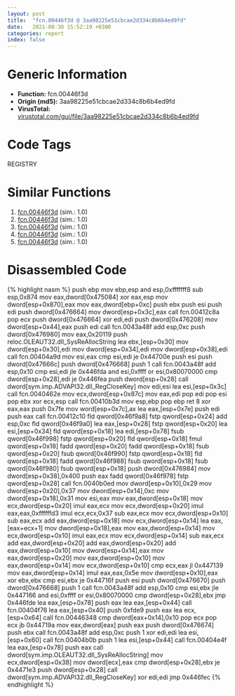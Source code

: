 ```yaml
---
layout: post
title:  "fcn.00446f3d @ 3aa98225e51cbcae2d334c8b6b4ed9fd"
date:   2021-08-30 15:52:19 +0300
categories: report
index: false
---
```


# Generic Information
- **Function:** fcn.00446f3d
- **Origin (md5):** 3aa98225e51cbcae2d334c8b6b4ed9fd
- **VirusTotal:** [virustotal.com/gui/file/3aa98225e51cbcae2d334c8b6b4ed9fd][virustotal_ref]

# Code Tags
<span class="tag" id="REGISTRY">REGISTRY</span>


# Similar Functions

1. [fcn.00446f3d][similar_1_ref] (sim.: 1.0)
2. [fcn.00446f3d][similar_2_ref] (sim.: 1.0)
3. [fcn.00446f3d][similar_3_ref] (sim.: 1.0)
4. [fcn.00446f3d][similar_4_ref] (sim.: 1.0)
5. [fcn.00446f3d][similar_5_ref] (sim.: 1.0)


# Disassembled Code

{% highlight nasm %}
push ebp
mov ebp,esp
and esp,0xfffffff8
sub esp,0x874
mov eax,dword[0x475084]
xor eax,esp
mov dword[esp+0x870],eax
mov eax,dword[ebp+0xc]
push ebx
push esi
push edi
push dword[0x476664]
mov dword[esp+0x3c],eax
call fcn.00412c8a
pop ecx
push dword[0x476664]
xor edi,edi
push dword[0x476208]
mov dword[esp+0x44],eax
push edi
call fcn.0043a48f
add esp,0xc
push dword[0x476980]
mov eax,0x20119
push reloc.OLEAUT32.dll_SysReAllocString
lea ebx,[esp+0x30]
mov dword[esp+0x30],edi
mov dword[esp+0x34],edi
mov dword[esp+0x38],edi
call fcn.00404a9d
mov esi,eax
cmp esi,edi
je 0x44700e
push esi
push dword[0x47666c]
push dword[0x476668]
push 1
call fcn.0043a48f
add esp,0x10
cmp esi,edi
jle 0x446fda
and esi,0xffff
or esi,0x80070000
cmp dword[esp+0x28],edi
je 0x446fea
push dword[esp+0x28]
call dword[sym.imp.ADVAPI32.dll_RegCloseKey]
mov edi,esi
lea esi,[esp+0x3c]
call fcn.0040462e
mov ecx,dword[esp+0x87c]
mov eax,edi
pop edi
pop esi
pop ebx
xor ecx,esp
call fcn.00410b3d
mov esp,ebp
pop ebp
ret 8
xor eax,eax
push 0x7fe
mov word[esp+0x7c],ax
lea eax,[esp+0x7e]
push edi
push eax
call fcn.00412c10
fld qword[0x46f9a8]
fstp qword[esp+0x24]
add esp,0xc
fld qword[0x46f9a0]
lea eax,[esp+0x28]
fstp qword[esp+0x20]
lea esi,[esp+0x34]
fld qword[esp+0x18]
lea edi,[esp+0x78]
fsub qword[0x46f998]
fstp qword[esp+0x20]
fld qword[esp+0x18]
fmul qword[esp+0x18]
fadd qword[esp+0x20]
fadd qword[esp+0x18]
fsub qword[esp+0x20]
fsub qword[0x46f990]
fstp qword[esp+0x18]
fld qword[esp+0x18]
fadd qword[0x46f988]
fsub qword[esp+0x18]
fsub qword[0x46f980]
fsub qword[esp+0x18]
push dword[0x476984]
mov dword[esp+0x38],0x400
push eax
fadd qword[0x46f978]
fstp qword[esp+0x28]
call fcn.0040b0ed
mov dword[esp+0x10],0x29
mov dword[esp+0x20],0x37
mov dword[esp+0x14],0xc
mov dword[esp+0x18],0x31
mov esi,eax
mov eax,dword[esp+0x18]
mov ecx,dword[esp+0x20]
imul eax,ecx
mov ecx,dword[esp+0x20]
imul eax,eax,0xffffffd3
imul ecx,ecx,0x37
sub eax,ecx
mov ecx,dword[esp+0x10]
sub eax,ecx
add eax,dword[esp+0x18]
mov ecx,dword[esp+0x14]
lea eax,[eax+ecx+1]
mov dword[esp+0x18],eax
mov eax,dword[esp+0x14]
mov ecx,dword[esp+0x10]
imul eax,ecx
mov ecx,dword[esp+0x14]
sub eax,ecx
add eax,dword[esp+0x20]
add eax,dword[esp+0x20]
add eax,dword[esp+0x10]
mov dword[esp+0x14],eax
mov eax,dword[esp+0x20]
mov eax,dword[esp+0x10]
mov eax,dword[esp+0x14]
mov ecx,dword[esp+0x10]
cmp ecx,eax
jl 0x447139
mov eax,dword[esp+0x14]
imul eax,eax,0x5e
mov dword[esp+0x10],eax
xor ebx,ebx
cmp esi,ebx
je 0x44716f
push esi
push dword[0x476670]
push dword[0x476668]
push 1
call fcn.0043a48f
add esp,0x10
cmp esi,ebx
jle 0x447166
and esi,0xffff
or esi,0x80070000
cmp dword[esp+0x28],ebx
jmp 0x446fde
lea eax,[esp+0x78]
push eax
lea eax,[esp+0x44]
call fcn.00404f76
lea eax,[esp+0x40]
push 0xfde9
push eax
lea ecx,[esp+0x64]
call fcn.00446348
cmp dword[eax+0x14],0x10
pop ecx
pop ecx
jb 0x44719a
mov eax,dword[eax]
push eax
push dword[0x476674]
push ebx
call fcn.0043a48f
add esp,0xc
push 1
xor edi,edi
lea esi,[esp+0x60]
call fcn.00404b0b
push 1
lea esi,[esp+0x44]
call fcn.00404e4f
lea eax,[esp+0x78]
push eax
call dword[sym.imp.OLEAUT32.dll_SysReAllocString]
mov ecx,dword[esp+0x38]
mov dword[ecx],eax
cmp dword[esp+0x28],ebx
je 0x4471e3
push dword[esp+0x28]
call dword[sym.imp.ADVAPI32.dll_RegCloseKey]
xor edi,edi
jmp 0x446fec
{% endhighlight %}


[similar_1_ref]: /report/fcn.00446f3d@f675eb7591a3862690b6cdc54d5604df
[similar_2_ref]: /report/fcn.00446f3d@44a756939733df3681808b122b91651f
[similar_3_ref]: /report/fcn.00446f3d@0c9813ad67afad78a02241f0c1f94624
[similar_4_ref]: /report/fcn.00446f3d@1266d43f34f3aa1d71c3eb8ec80f6e2f
[similar_5_ref]: /report/fcn.00446f3d@c6d5547a6b11db0106596d8a93b709be
[virustotal_ref]: https://www.virustotal.com/gui/file/3aa98225e51cbcae2d334c8b6b4ed9fd